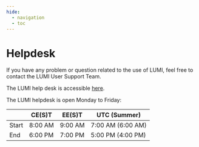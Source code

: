 ```yaml
---
hide:
  - navigation
  - toc
---
```


[helpdesk]: https://lumi-supercomputer.eu/user-support/need-help/

# Helpdesk

If you have any problem or question related to the use of LUMI, feel free to
contact the LUMI User Support Team.

The LUMI help desk is accessible [here][helpdesk].

The LUMI helpdesk is open Monday to Friday:

|       | CE(S)T  | EE(S)T  | UTC (Summer)      |
|-------|---------|---------|-------------------|
| Start | 8:00 AM | 9:00 AM | 7:00 AM (6:00 AM) |
| End   | 6:00 PM | 7:00 PM | 5:00 PM (4:00 PM) |